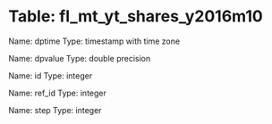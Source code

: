 Table: fl_mt_yt_shares_y2016m10
===============================

Name: dptime
Type: timestamp with time zone

Name: dpvalue
Type: double precision

Name: id
Type: integer

Name: ref_id
Type: integer

Name: step
Type: integer

